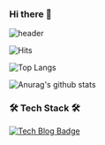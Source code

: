 ### Hi there 👋

![header](https://capsule-render.vercel.app/api?type=slice&color=auto&height=300&section=header&text=Dohee%20Kim&fontSize=90)

![Hits](https://hits.seeyoufarm.com/api/count/incr/badge.svg?url=https%3A%2F%2Fgithub.com%2Fkheedogg&count_bg=%2379C83D&title_bg=%23555555&icon=&icon_color=%23E7E7E7&title=hits&edge_flat=false&)

![Top Langs](https://github-readme-stats.vercel.app/api/top-langs/?username=kheedogg)

![Anurag's github stats](https://github-readme-stats.vercel.app/api?username=kheedogg)



### 🛠 Tech Stack 🛠
[![Tech Blog Badge](http://img.shields.io/badge/-Tech%20blog-black?style=flat-square&logo=github&link=https://kheedogg.github.io/)](https://kheedogg.github.io/)




<!--
**kheedogg/kheedogg** is a ✨ _special_ ✨ repository because its `README.md` (this file) appears on your GitHub profile.

Here are some ideas to get you started:

- 🔭 I’m currently working on ...
- 🌱 I’m currently learning ...
- 👯 I’m looking to collaborate on ...
- 🤔 I’m looking for help with ...
- 💬 Ask me about ...
- 📫 How to reach me: ...
- 😄 Pronouns: ...
- ⚡ Fun fact: ...
-->
